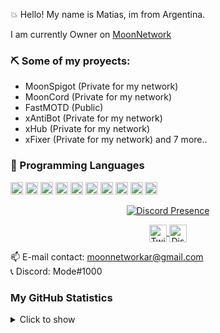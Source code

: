 💥 Hello! My name is Matias, im from Argentina.

I am currently Owner on [MoonNetwork](https://discord.io/networkmoon)

### ⛏️ Some of my proyects:
- MoonSpigot (Private for my network)
- MoonCord (Private for my network)
- FastMOTD (Public)
- xAntiBot (Private for my network)
- xHub (Private for my network)
- xFixer (Private for my network)
and 7 more..

### 🔮 Programming Languages
<code><img height="20" src="https://cdn.jsdelivr.net/gh/devicons/devicon/icons/javascript/javascript-original.svg"></code>
<code><img height="20" src="https://cdn.jsdelivr.net/gh/devicons/devicon/icons/java/java-original.svg"></code>
<code><img height="20" src="https://cdn.jsdelivr.net/gh/devicons/devicon/icons/html5/html5-original.svg"></code>
<code><img height="20" src="https://cdn.jsdelivr.net/gh/devicons/devicon/icons/css3/css3-original.svg"></code>
<code><img height="20" src="https://cdn.jsdelivr.net/gh/devicons/devicon/icons/mysql/mysql-original.svg"></code>
<code><img height="20" src="https://cdn.jsdelivr.net/gh/devicons/devicon/icons/apache/apache-original.svg"></code>
<code><img height="20" src="https://cdn.jsdelivr.net/gh/devicons/devicon/icons/discordjs/discordjs-original.svg"></code>
<code><img height="20" src="https://cdn.jsdelivr.net/gh/devicons/devicon/icons/gradle/gradle-plain.svg"></code>
<code><img height="20" src="https://cdn.jsdelivr.net/gh/devicons/devicon/icons/jetbrains/jetbrains-original.svg"></code>
<code><img height="20" src="https://cdn.jsdelivr.net/gh/devicons/devicon/icons/mongodb/mongodb-original.svg"></code>

<p align="center">
  <a href="https://discord.com/users/916849892364812290" target="_blank" rel="nofollow">
    <img align="center" src="https://lanyard-profile-readme.vercel.app/api/330861775203336194?&animated=true&borderRadius=30px&idleMessage=Nothing..." alt="Discord Presence">
  </a>
</p>

<p align="center">
  <a href="https://twitter.com/DevModee">
    <img align="center" alt="Twitter" width="28px" src="https://raw.githubusercontent.com/anuraghazra/anuraghazra/master/assets/twitter.svg" />
  </a>
  <a href="https://discord.gg/tUegdxaVnq">
    <img align="center" alt="Discord" width="28px" src="https://raw.githubusercontent.com/anuraghazra/anuraghazra/master/assets/discord-round.svg" />
  </a>
</p>

📫 E-mail contact: moonnetworkar@gmail.com <br>
📞 Discord: Mode#1000

### My GitHub Statistics
<details>
   <summary>Click to show</summary>
   <img align="Left" alt="MOde's Github Stats" src="https://github-readme-stats.vercel.app/api?username=DevModee&include_all_commits=true&count_private=true&show_icons=true&hide_border=true&theme=dark" />
   <img style="float: right;" alt="Most Used Languages" src="https://github-readme-stats.vercel.app/api/top-langs/?username=DevModee&langs_count=10&layout=compact&hide_border=true&theme=dark"/>
</details>

